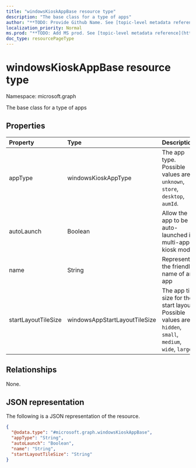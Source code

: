 ```yaml
---
title: "windowsKioskAppBase resource type"
description: "The base class for a type of apps"
author: "**TODO: Provide Github Name. See [topic-level metadata reference](https://msgo.azurewebsites.net/add/document/guidelines/metadata.html#topic-level-metadata)**"
localization_priority: Normal
ms.prod: "**TODO: Add MS prod. See [topic-level metadata reference](https://msgo.azurewebsites.net/add/document/guidelines/metadata.html#topic-level-metadata)**"
doc_type: resourcePageType
---
```


# windowsKioskAppBase resource type

Namespace: microsoft.graph



The base class for a type of apps

## Properties
|Property|Type|Description|
|:---|:---|:---|
|appType|windowsKioskAppType|The app type. Possible values are: `unknown`, `store`, `desktop`, `aumId`.|
|autoLaunch|Boolean|Allow the app to be auto-launched in multi-app kiosk mode|
|name|String|Represents the friendly name of an app|
|startLayoutTileSize|windowsAppStartLayoutTileSize|The app tile size for the start layout. Possible values are: `hidden`, `small`, `medium`, `wide`, `large`.|

## Relationships
None.

## JSON representation
The following is a JSON representation of the resource.
<!-- {
  "blockType": "resource",
  "@odata.type": "microsoft.graph.windowsKioskAppBase"
}
-->
``` json
{
  "@odata.type": "#microsoft.graph.windowsKioskAppBase",
  "appType": "String",
  "autoLaunch": "Boolean",
  "name": "String",
  "startLayoutTileSize": "String"
}
```

